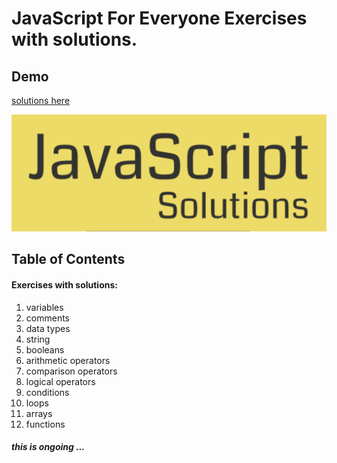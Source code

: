 # JavaScript For Everyone Exercises with solutions.

## Demo

[solutions here](https://mostafain.github.io/JavaScript-For-Everyone-Exercises/ExercisesIndex.html)

![screenshot Demo](demoPic.png)


## Table of Contents

#### Exercises with solutions: 

1. variables
2. comments
3. data types
4. string
5. booleans
6. arithmetic operators
7. comparison operators
8. logical operators
9. conditions
10. loops 
11. arrays
12. functions

##### this is ongoing ...
